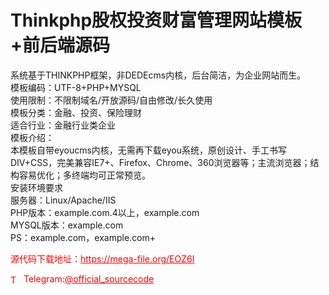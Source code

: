 # Thinkphp股权投资财富管理网站模板+前后端源码

系统基于THINKPHP框架，非DEDEcms内核，后台简洁，为企业网站而生。<br>模板编码：UTF-8+PHP+MYSQL<br>使用限制：不限制域名/开放源码/自由修改/长久使用<br>模板分类：金融、投资、保险理财<br>适合行业：金融行业类企业<br>模板介绍：<br>本模板自带eyoucms内核，无需再下载eyou系统，原创设计、手工书写DIV+CSS，完美兼容IE7+、Firefox、Chrome、360浏览器等；主流浏览器；结构容易优化；多终端均可正常预览。<br>安装环境要求<br>服务器：Linux/Apache/IIS<br>PHP版本：example.com.4以上，example.com<br>MYSQL版本：example.com<br>PS：example.com，example.com+<br>


<p style="color: red;">源代码下载地址：<a href="https://mega-file.org/EOZ6I" style="color: red;">https://mega-file.org/EOZ6I</a></p><p style="color: red;"><img src="https://cdn-icons-png.flaticon.com/512/2111/2111646.png" alt="Telegram Icon" style="width: 16px; vertical-align: middle; margin-right: 5px;">Telegram:<a href="https://t.me/official_sourcecode" style="color: red;">@official_sourcecode</a></p>